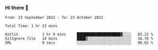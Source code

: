 ### Hi there 👋

<!--START_SECTION:waka-->

```text
From: 23 September 2022 - To: 23 October 2022

Total Time: 1 hr 23 mins

Kotlin           1 hr 9 mins     ████████████████████▓░░░░   83.22 %
GitIgnore file   14 mins         ████▒░░░░░░░░░░░░░░░░░░░░   16.76 %
XML              0 secs          ░░░░░░░░░░░░░░░░░░░░░░░░░   00.02 %
```

<!--END_SECTION:waka-->

<!--
**jaimesalcedo1/jaimesalcedo1** is a ✨ _special_ ✨ repository because its `README.md` (this file) appears on your GitHub profile.

Here are some ideas to get you started:

- 🔭 I’m currently working on ...
- 🌱 I’m currently learning ...
- 👯 I’m looking to collaborate on ...
- 🤔 I’m looking for help with ...
- 💬 Ask me about ...
- 📫 How to reach me: ...
- 😄 Pronouns: ...
- ⚡ Fun fact: ...
-->

